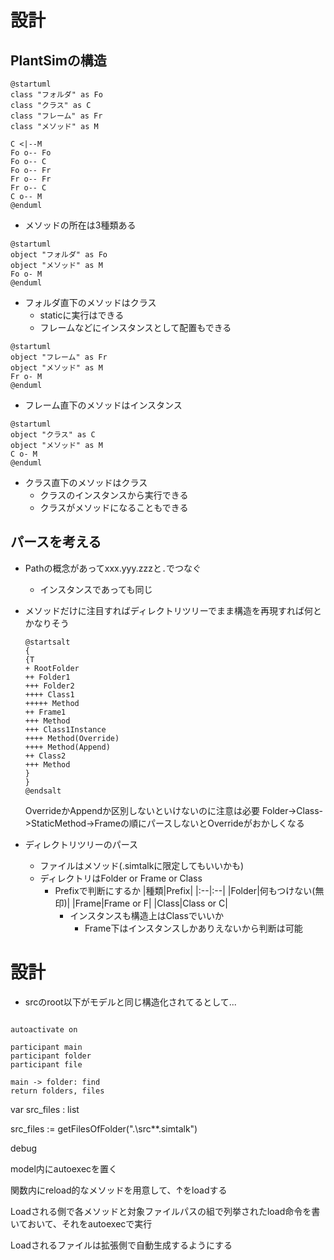 # 設計

## PlantSimの構造

```plantuml
@startuml
class "フォルダ" as Fo
class "クラス" as C
class "フレーム" as Fr
class "メソッド" as M

C <|--M
Fo o-- Fo
Fo o-- C
Fo o-- Fr
Fr o-- Fr
Fr o-- C
C o-- M
@enduml
```

- メソッドの所在は3種類ある

```plantuml
@startuml
object "フォルダ" as Fo
object "メソッド" as M
Fo o- M
@enduml
```

- フォルダ直下のメソッドはクラス
  - staticに実行はできる
  - フレームなどにインスタンスとして配置もできる

```plantuml
@startuml
object "フレーム" as Fr
object "メソッド" as M
Fr o- M
@enduml
```

- フレーム直下のメソッドはインスタンス

```plantuml
@startuml
object "クラス" as C
object "メソッド" as M
C o- M
@enduml
```

- クラス直下のメソッドはクラス
  - クラスのインスタンスから実行できる
  - クラスがメソッドになることもできる

## パースを考える

- Pathの概念があってxxx.yyy.zzzと`.`でつなぐ
  - インスタンスであっても同じ
- メソッドだけに注目すればディレクトリツリーでまま構造を再現すれば何とかなりそう
  ```plantuml
  @startsalt
  {
  {T
  + RootFolder
  ++ Folder1
  +++ Folder2
  ++++ Class1
  +++++ Method
  ++ Frame1
  +++ Method
  +++ Class1Instance
  ++++ Method(Override)
  ++++ Method(Append)
  ++ Class2
  +++ Method
  }
  }
  @endsalt
  ```
  OverrideかAppendか区別しないといけないのに注意は必要
  Folder->Class->StaticMethod->Frameの順にパースしないとOverrideがおかしくなる

- ディレクトリツリーのパース
  - ファイルはメソッド(.simtalkに限定してもいいかも)
  - ディレクトリはFolder or Frame or Class
    - Prefixで判断にするか
      |種類|Prefix|
      |:--|:--|
      |Folder|何もつけない(無印)|
      |Frame|Frame or F|
      |Class|Class or C|
      - インスタンスも構造上はClassでいいか
        - Frame下はインスタンスしかありえないから判断は可能

# 設計

- srcのroot以下がモデルと同じ構造化されてるとして...

```plantuml

autoactivate on

participant main
participant folder
participant file

main -> folder: find
return folders, files

```



var src_files : list

src_files := getFilesOfFolder(".\src\*\*.simtalk")

debug



model内にautoexecを置く

関数内にreload的なメソッドを用意して、↑をloadする

Loadされる側で各メソッドと対象ファイルパスの組で列挙されたload命令を書いておいて、それをautoexecで実行

Loadされるファイルは拡張側で自動生成するようにする